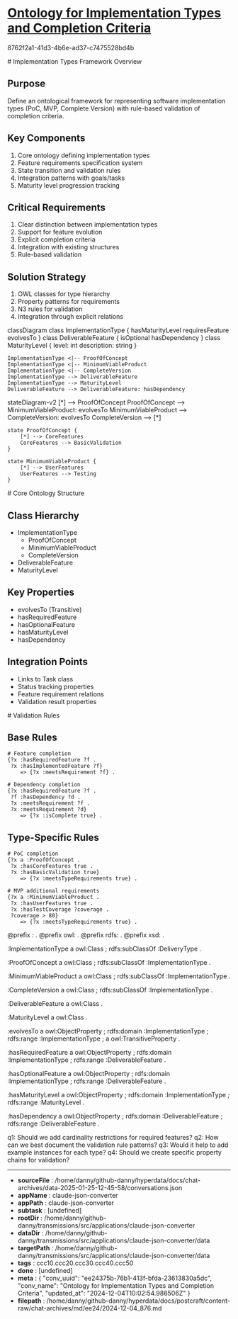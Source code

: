 # [Ontology for Implementation Types and Completion Criteria](https://claude.ai/chat/ee24375b-76b1-413f-bfda-23613830a5dc)

8762f2a1-41d3-4b6e-ad37-c7475528bd4b

 

<antArtifact identifier="project-overview" type="text/markdown" title="Implementation Types Framework Overview">
# Implementation Types Framework Overview

## Purpose
Define an ontological framework for representing software implementation types (PoC, MVP, Complete Version) with rule-based validation of completion criteria.

## Key Components
1. Core ontology defining implementation types
2. Feature requirements specification system
3. State transition and validation rules
4. Integration patterns with goals/tasks
5. Maturity level progression tracking

## Critical Requirements
1. Clear distinction between implementation types
2. Support for feature evolution
3. Explicit completion criteria
4. Integration with existing structures
5. Rule-based validation

## Solution Strategy
1. OWL classes for type hierarchy
2. Property patterns for requirements
3. N3 rules for validation
4. Integration through explicit relations
</antArtifact>

<antArtifact identifier="class-hierarchy" type="application/vnd.ant.mermaid" title="Implementation Types Class Hierarchy">
classDiagram
    class ImplementationType {
        hasMaturityLevel
        requiresFeature
        evolvesTo
    }
    class DeliverableFeature {
        isOptional
        hasDependency
    }
    class MaturityLevel {
        level: int
        description: string
    }
    
    ImplementationType <|-- ProofOfConcept
    ImplementationType <|-- MinimumViableProduct 
    ImplementationType <|-- CompleteVersion
    ImplementationType --> DeliverableFeature
    ImplementationType --> MaturityLevel
    DeliverableFeature --> DeliverableFeature: hasDependency
</antArtifact>

<antArtifact identifier="state-transitions" type="application/vnd.ant.mermaid" title="Implementation Type State Transitions">
stateDiagram-v2
    [*] --> ProofOfConcept
    ProofOfConcept --> MinimumViableProduct: evolvesTo
    MinimumViableProduct --> CompleteVersion: evolvesTo
    CompleteVersion --> [*]

    state ProofOfConcept {
        [*] --> CoreFeatures
        CoreFeatures --> BasicValidation
    }

    state MinimumViableProduct {
        [*] --> UserFeatures
        UserFeatures --> Testing
    }
</antArtifact>

<antArtifact identifier="ontology-structure" type="text/markdown" title="Core Ontology Structure">
# Core Ontology Structure

## Class Hierarchy
- ImplementationType
  - ProofOfConcept
  - MinimumViableProduct
  - CompleteVersion
- DeliverableFeature
- MaturityLevel

## Key Properties
- evolvesTo (Transitive)
- hasRequiredFeature
- hasOptionalFeature
- hasMaturityLevel
- hasDependency

## Integration Points
- Links to Task class
- Status tracking properties
- Feature requirement relations
- Validation result properties
</antArtifact>

<antArtifact identifier="validation-rules" type="text/markdown" title="Validation Rules">
# Validation Rules

## Base Rules
```n3
# Feature completion
{?x :hasRequiredFeature ?f . 
 ?x :hasImplementedFeature ?f} 
    => {?x :meetsRequirement ?f} .

# Dependency completion
{?x :hasRequiredFeature ?f . 
 ?f :hasDependency ?d .
 ?x :meetsRequirement ?f .
 ?x :meetsRequirement ?d} 
    => {?x :isComplete true} .
```

## Type-Specific Rules
```n3
# PoC completion
{?x a :ProofOfConcept .
 ?x :hasCoreFeatures true .
 ?x :hasBasicValidation true}
    => {?x :meetsTypeRequirements true} .

# MVP additional requirements
{?x a :MinimumViableProduct .
 ?x :hasUserFeatures true .
 ?x :hasTestCoverage ?coverage .
 ?coverage > 80} 
    => {?x :meetsTypeRequirements true} .
```
</antArtifact>

<antArtifact identifier="base-ontology" type="text/turtle" title="Base Ontology Definition">
@prefix : <http://example.org/implementation#> .
@prefix owl: <http://www.w3.org/2002/07/owl#> .
@prefix rdfs: <http://www.w3.org/2000/01/rdf-schema#> .
@prefix xsd: <http://www.w3.org/2001/XMLSchema#> .

:ImplementationType a owl:Class ;
    rdfs:subClassOf :DeliveryType .

:ProofOfConcept a owl:Class ;
    rdfs:subClassOf :ImplementationType .

:MinimumViableProduct a owl:Class ;
    rdfs:subClassOf :ImplementationType .

:CompleteVersion a owl:Class ;
    rdfs:subClassOf :ImplementationType .

:DeliverableFeature a owl:Class .

:MaturityLevel a owl:Class .

:evolvesTo a owl:ObjectProperty ;
    rdfs:domain :ImplementationType ;
    rdfs:range :ImplementationType ;
    a owl:TransitiveProperty .

:hasRequiredFeature a owl:ObjectProperty ;
    rdfs:domain :ImplementationType ;
    rdfs:range :DeliverableFeature .

:hasOptionalFeature a owl:ObjectProperty ;
    rdfs:domain :ImplementationType ;
    rdfs:range :DeliverableFeature .

:hasMaturityLevel a owl:ObjectProperty ;
    rdfs:domain :ImplementationType ;
    rdfs:range :MaturityLevel .

:hasDependency a owl:ObjectProperty ;
    rdfs:domain :DeliverableFeature ;
    rdfs:range :DeliverableFeature .
</antArtifact>

q1: Should we add cardinality restrictions for required features?
q2: How can we best document the validation rule patterns?
q3: Would it help to add example instances for each type?
q4: Should we create specific property chains for validation?

---

* **sourceFile** : /home/danny/github-danny/hyperdata/docs/chat-archives/data-2025-01-25-12-45-58/conversations.json
* **appName** : claude-json-converter
* **appPath** : claude-json-converter
* **subtask** : [undefined]
* **rootDir** : /home/danny/github-danny/transmissions/src/applications/claude-json-converter
* **dataDir** : /home/danny/github-danny/transmissions/src/applications/claude-json-converter/data
* **targetPath** : /home/danny/github-danny/transmissions/src/applications/claude-json-converter/data
* **tags** : ccc10.ccc20.ccc30.ccc40.ccc50
* **done** : [undefined]
* **meta** : {
  "conv_uuid": "ee24375b-76b1-413f-bfda-23613830a5dc",
  "conv_name": "Ontology for Implementation Types and Completion Criteria",
  "updated_at": "2024-12-04T10:02:54.986506Z"
}
* **filepath** : /home/danny/github-danny/hyperdata/docs/postcraft/content-raw/chat-archives/md/ee24/2024-12-04_876.md